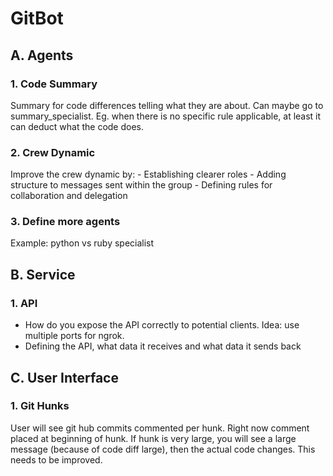# GitBot

## A. Agents

### 1. Code Summary

Summary for code differences telling what they are about. Can maybe go to summary_specialist. Eg. when there is no specific rule applicable, at least it can deduct what the code does.

### 2. Crew Dynamic

Improve the crew dynamic by:
    - Establishing clearer roles
    - Adding structure to messages sent within the group 
    - Defining rules for collaboration and delegation

### 3. Define more agents

Example: python vs ruby specialist

## B. Service

### 1. API

- How do you expose the API correctly to potential clients. Idea: use multiple ports for ngrok.
- Defining the API, what data it receives and what data it sends back

## C. User Interface

### 1. Git Hunks

User will see git hub commits commented per hunk. Right now comment placed at beginning of hunk. If hunk is very large, you will see a large message (because of code diff large), then the actual code changes. This needs to be improved.

